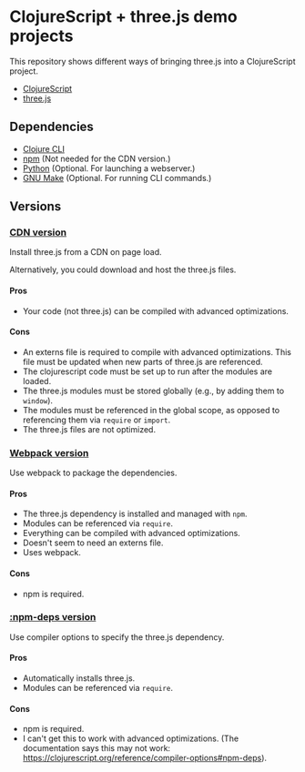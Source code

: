 
# ClojureScript + three.js demo projects

This repository shows different ways of bringing three.js into a ClojureScript
project.

* [ClojureScript](https://clojurescript.org/)
* [three.js](https://threejs.org/)

## Dependencies

* [Clojure CLI](https://clojure.org/guides/deps_and_cli)
* [npm](https://www.npmjs.com/) (Not needed for the CDN version.)
* [Python](https://www.python.org/) (Optional. For launching a webserver.)
* [GNU Make](https://www.gnu.org/software/make/) (Optional. For running CLI commands.)

## Versions

### [CDN version](cdn-version)

Install three.js from a CDN on page load.

Alternatively, you could download and host the three.js files.

#### Pros

* Your code (not three.js) can be compiled with advanced optimizations.

#### Cons

* An externs file is required to compile with advanced optimizations. This file
  must be updated when new parts of three.js are referenced.
* The clojurescript code must be set up to run after the modules are loaded.
* The three.js modules must be stored globally (e.g., by adding them to `window`).
* The modules must be referenced in the global scope, as opposed to referencing
  them via `require` or `import`.
* The three.js files are not optimized.

### [Webpack version](webpack-version)

Use webpack to package the dependencies.

#### Pros

* The three.js dependency is installed and managed with `npm`.
* Modules can be referenced via `require`.
* Everything can be compiled with advanced optimizations.
* Doesn't seem to need an externs file.
* Uses webpack.

#### Cons

* npm is required.

### [:npm-deps version](npm-deps-version)

Use compiler options to specify the three.js dependency.

#### Pros

* Automatically installs three.js.
* Modules can be referenced via `require`.

#### Cons

* npm is required.
* I can't get this to work with advanced optimizations. (The documentation
  says this may not work: https://clojurescript.org/reference/compiler-options#npm-deps).
